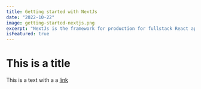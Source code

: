 ```yaml
---
title: Getting started with NextJs
date: "2022-10-22"
image: getting-started-nextjs.png
excerpt: "NextJs is the framework for production for fullstack React app and sites and also ships with server-side rendering"
isFeatured: true
---
```


# This is a title

This is a text with a a [link](http://wikipedia.com)
